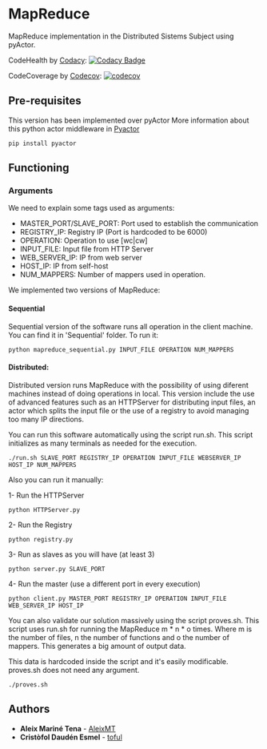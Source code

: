 # MapReduce
MapReduce implementation in the Distributed Sistems Subject using pyActor.

CodeHealth by [Codacy](https://codacy.com): 
[![Codacy Badge](https://api.codacy.com/project/badge/Grade/efcde4633c4840e883419dd586b3f21b)](https://www.codacy.com?utm_source=github.com&amp;utm_medium=referral&amp;utm_content=toful/MapReduce&amp;utm_campaign=Badge_Grade)

CodeCoverage by [Codecov](https://codecov.io):
[![codecov](https://codecov.io/gh/toful/MapReduce/branch/master/graph/badge.svg)](https://codecov.io/gh/toful/MapReduce)

## Pre-requisites

This version has been implemented over pyActor
More information about this python actor middleware in [Pyactor](https://github.com/pedrotgn/pyactor)

```
pip install pyactor
```

## Functioning

### Arguments

We need to explain some tags used as arguments:

- MASTER_PORT/SLAVE_PORT: Port used to establish the communication
- REGISTRY_IP: Registry IP (Port is hardcoded to be 6000)
- OPERATION: Operation to use [wc|cw]
- INPUT_FILE:  Input file from HTTP Server
- WEB_SERVER_IP: IP from web server
- HOST_IP: IP from self-host
- NUM_MAPPERS: Number of mappers used in operation.

We implemented two versions of MapReduce: 

#### Sequential

Sequential version of the software runs all operation in the client machine. You can find it in 'Sequential' folder. To run it:

```
python mapreduce_sequential.py INPUT_FILE OPERATION NUM_MAPPERS
```

#### Distributed:

Distributed version runs MapReduce with the possibility of using diferent machines instead of doing operations in local. This version include the use of advanced features such as an HTTPServer for distributing input files, an actor which splits the input file or the use of a registry to avoid managing too many IP directions.

You can run this software automatically using the script run.sh. This script initializes as many terminals as needed for the execution. 

```
./run.sh SLAVE_PORT REGISTRY_IP OPERATION INPUT_FILE WEBSERVER_IP HOST_IP NUM_MAPPERS
```

Also you can run it manually:

1- Run the HTTPServer
```
python HTTPServer.py
```

2- Run the Registry
```
python registry.py
```

3- Run as slaves as you will have (at least 3)
```
python server.py SLAVE_PORT
```

4- Run the master (use a different port in every execution)
```
python client.py MASTER_PORT REGISTRY_IP OPERATION INPUT_FILE WEB_SERVER_IP HOST_IP
```

You can also validate our solution massively using the script proves.sh. This script uses run.sh for running the MapReduce m \* n \* o times. Where m is the number of files, n the number of functions and o the number of mappers. This generates a big amount of output data. 

This data is hardcoded inside the script and it's easily modificable. proves.sh does not need any argument.

```
./proves.sh
```

## Authors

* **Aleix Mariné Tena** - [AleixMT](https://github.com/AleixMT)
* **Cristòfol Daudén Esmel** - [toful](https://github.com/toful)
